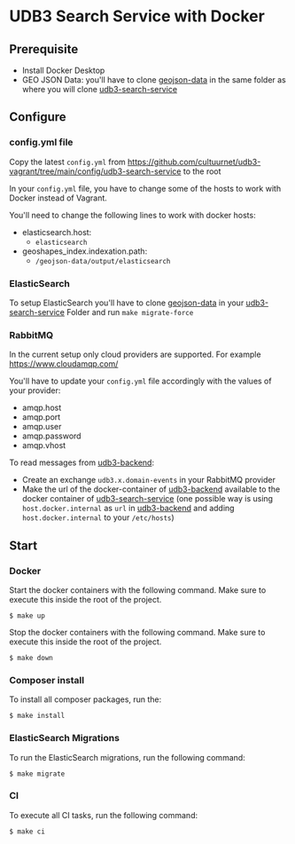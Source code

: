 # UDB3 Search Service with Docker

## Prerequisite
- Install Docker Desktop 
- GEO JSON Data: you'll have to clone [geojson-data](https://github.com/cultuurnet/geojson-data) in the same folder as where you will clone [udb3-search-service](https://github.com/cultuurnet/udb3-search-service)

## Configure

### config.yml file

Copy the latest `config.yml` from https://github.com/cultuurnet/udb3-vagrant/tree/main/config/udb3-search-service to the root

In your `config.yml` file, you have to change some of the hosts to work with Docker instead of Vagrant.

You'll need to change the following lines to work with docker hosts:
- elasticsearch.host: 
    - `elasticsearch`
- geoshapes_index.indexation.path:
    - `/geojson-data/output/elasticsearch`

### ElasticSearch
To setup ElasticSearch you'll have to clone [geojson-data](https://github.com/cultuurnet/geojson-data)
in your [udb3-search-service](https://github.com/cultuurnet/udb3-search-service) Folder
and run `make migrate-force`

### RabbitMQ

In the current setup only cloud providers are supported. For example https://www.cloudamqp.com/

You'll have to update your `config.yml` file accordingly with the values of your provider:
- amqp.host
- amqp.port
- amqp.user
- amqp.password
- amqp.vhost

To read messages from [udb3-backend](https://github.com/cultuurnet/udb3-backend):
- Create an exchange `udb3.x.domain-events` in your RabbitMQ provider
- Make the url of the docker-container of [udb3-backend](https://github.com/cultuurnet/udb3-backend) available
to the docker container of [udb3-search-service](https://github.com/cultuurnet/udb3-search-service)
  (one possible way is using `host.docker.internal` as `url` in [udb3-backend](https://github.com/cultuurnet/udb3-backend)
and adding `host.docker.internal` to your `/etc/hosts`)

## Start

### Docker

Start the docker containers with the following command. Make sure to execute this inside the root of the project.
```
$ make up
```

Stop the docker containers with the following command. Make sure to execute this inside the root of the project.
```
$ make down
```

### Composer install

To install all composer packages, run the:
```
$ make install
```

### ElasticSearch Migrations

To run the ElasticSearch migrations, run the following command:
```
$ make migrate
```

### CI

To execute all CI tasks, run the following command:
```
$ make ci
```